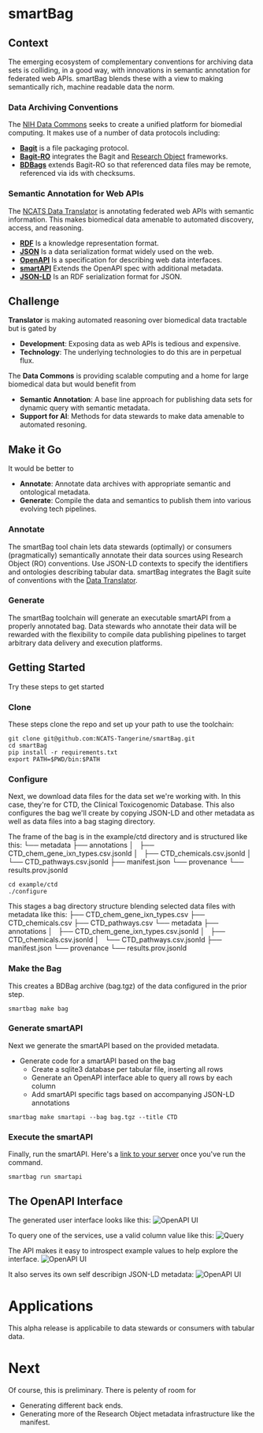 # smartBag

## Context

The emerging ecosystem of complementary conventions for archiving data sets is colliding, in a good way, with innovations in semantic annotation for federated web APIs. smartBag blends these with a view to making semantically rich, machine readable data the norm.

### Data Archiving Conventions

The [NIH Data Commons](https://commonfund.nih.gov/bd2k/commons) seeks to create a unified platform for biomedial computing. It makes use of a number of data protocols including:

* **[Bagit](https://en.wikipedia.org/wiki/BagIt)** is a file packaging protocol.
* **[Bagit-RO](https://github.com/ResearchObject/bagit-ro)** integrates the Bagit and [Research Object](http://www.researchobject.org/) frameworks.
* **[BDBags](http://bd2k.ini.usc.edu/tools/bdbag/)** extends Bagit-RO so that referenced data files may be remote, referenced via ids with checksums.

### Semantic Annotation for Web APIs

The [NCATS Data Translator](https://ncats.nih.gov/translator) is annotating federated web APIs with semantic information. This makes biomedical data amenable to automated discovery, access, and reasoning.

* **[RDF](https://www.w3.org/RDF/)** Is a knowledge representation format.
* **[JSON](https://www.json.org/)** Is a data serialization format widely used on the web.
* **[OpenAPI](https://en.wikipedia.org/wiki/OpenAPI_Specification)** Is a specification for describing web data interfaces.
* **[smartAPI](http://smart-api.info/)** Extends the OpenAPI spec with additional metadata.
* **[JSON-LD](https://json-ld.org/)** Is an RDF serialization format for JSON.

## Challenge

**Translator** is making automated reasoning over biomedical data tractable but is gated by

* **Development**: Exposing data as web APIs is tedious and expensive.
* **Technology**: The underlying technologies to do this are in perpetual flux.

The **Data Commons** is providing scalable computing and a home for large biomedical data but would benefit from

* **Semantic Annotation**: A base line approach for publishing data sets for dynamic query with semantic metadata.
* **Support for AI**: Methods for data stewards to make data amenable to automated resoning. 

## Make it Go

It would be better to

  * **Annotate**: Annotate data archives with appropriate semantic and ontological metadata.
  * **Generate**: Compile the data and semantics to publish them into various evolving tech pipelines.

### Annotate

The smartBag tool chain lets data stewards (optimally) or consumers (pragmatically) semantically annotate their data sources using Research Object (RO) conventions. Use JSON-LD contexts to specify the identifiers and ontologies describing tabular data. smartBag integrates the Bagit suite of conventions with the [Data Translator](https://ncats.nih.gov/translator).

### Generate

The smartBag toolchain will generate an executable smartAPI from a properly annotated bag. Data stewards who annotate their data will be rewarded with the flexibility to compile data publishing pipelines to target arbitrary data delivery and execution platforms.

## Getting Started

Try these steps to get started

### Clone

These steps clone the repo and set up your path to use the toolchain:

```
git clone git@github.com:NCATS-Tangerine/smartBag.git
cd smartBag
pip install -r requirements.txt
export PATH=$PWD/bin:$PATH
```

### Configure

Next, we download data files for the data set we're working with. In this case, they're for CTD, the Clinical Toxicogenomic Database. This also configures the bag we'll create by copying JSON-LD and other metadata as well as data files into a bag staging directory.

The frame of the bag is in the example/ctd directory and is structured like this:
└── metadata
    ├── annotations
    │   ├── CTD_chem_gene_ixn_types.csv.jsonld
    │   ├── CTD_chemicals.csv.jsonld
    │   └── CTD_pathways.csv.jsonld
    ├── manifest.json
    └── provenance
        └── results.prov.jsonld

```
cd example/ctd
./configure
```

This stages a bag directory structure blending selected data files with metadata like this:
├── CTD_chem_gene_ixn_types.csv
├── CTD_chemicals.csv
├── CTD_pathways.csv
└── metadata
    ├── annotations
    │   ├── CTD_chem_gene_ixn_types.csv.jsonld
    │   ├── CTD_chemicals.csv.jsonld
    │   └── CTD_pathways.csv.jsonld
    ├── manifest.json
    └── provenance
        └── results.prov.jsonld
        
### Make the Bag

This creates a BDBag archive (bag.tgz) of the data configured in the prior step.

```
smartbag make bag
```

### Generate smartAPI

Next we generate the smartAPI based on the provided metadata.

* Generate code for a smartAPI based on the bag
  * Create a sqlite3 database per tabular file, inserting all rows
  * Generate an OpenAPI interface able to query all rows by each column
  * Add smartAPI specific tags based on accompanying JSON-LD annotations
  
```
smartbag make smartapi --bag bag.tgz --title CTD
```

### Execute the smartAPI

Finally, run the smartAPI. Here's a [link to your server](http://localhost:5000/apidocs/#/) once you've run the command.

```
smartbag run smartapi 
```


## The OpenAPI Interface

The generated user interface looks like this:
![OpenAPI UI](https://github.com/NCATS-Tangerine/smartBag/blob/master/img/smart-api-1.png?raw=true)

To query one of the services, use a valid column value like this:
![Query](https://github.com/NCATS-Tangerine/smartBag/blob/master/img/smart-api-2.png?raw=true)

The API makes it easy to introspect example values to help explore the interface.
![OpenAPI UI](https://github.com/NCATS-Tangerine/smartBag/blob/master/img/smart-api-3.png?raw=true)

It also serves its own self describign JSON-LD metadata:
![OpenAPI UI](https://github.com/NCATS-Tangerine/smartBag/blob/master/img/smart-api-4.png?raw=true)

# Applications

This alpha release is applicabile to data stewards or consumers with tabular data.

# Next

Of course, this is preliminary. There is pelenty of room for
* Generating different back ends.
* Generating more of the Research Object metadata infrastructure like the manifest.



  


